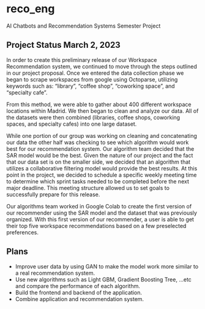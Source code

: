 # reco_eng
AI Chatbots and Recommendation Systems Semester Project 


## Project Status March 2, 2023
In order to create this preliminary release of our Workspace Recommendation system, we continued to move through the steps outlined in our project proposal. Once we entered the data collection phase we began to scrape workspaces from google using Octoparse, utilizing keywords such as: “library”, “coffee shop”, “coworking space”, and “specialty cafe”. 

From this method, we were able to gather about 400 different workspace locations within Madrid. We then began to clean and analyze our data. All of the datasets were then combined (libraries, coffee shops, coworking spaces, and specialty cafes) into one large dataset. 

While one portion of our group was working on cleaning and concatenating our data the other half was checking to see which algorithm would work best for our recommendation system. Our algorithm team decided that the SAR model would be the best. Given the nature of our project and the fact that our data set is on the smaller side, we decided that an algorithm that utilizes a collaborative filtering model would provide the best results. At this point in the project, we decided to schedule a specific weekly meeting time to determine which sprint tasks needed to be completed before the next major deadline. This meeting structure allowed us to set goals to successfully prepare for this release. 

Our algorithms team worked in Google Colab to create the first version of our recommender using the SAR model and the dataset that was previously organized. With this first version of our recommender, a user is able to get their top five workspace recommendations based on a few preselected preferences.  


## Plans
- Improve user data by using GAN to make the model work more similar to a real recommendation system.
- Use new algorithms such as Light GBM, Gradient Boosting Tree, …etc and compare the performance of each algorithm.
- Build the frontend and backend of the application.
- Combine application and recommendation system.
